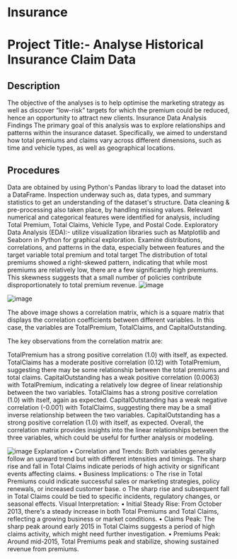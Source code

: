 # Insurance
# Project Title:- Analyse Historical Insurance Claim Data

## Description
The objective of the analyses is to help optimise the marketing strategy as well as discover
“low-risk” targets for which the premium could be reduced, hence an opportunity to attract new clients.
Insurance Data Analysis Findings
The primary goal of this analysis was to explore relationships and patterns within the insurance dataset. 
Specifically, we aimed to understand how total premiums and claims vary across different dimensions, 
such as time and vehicle types, as well as geographical locations.

## Procedures
Data are obtained by using Python's Pandas library to load the dataset into a DataFrame. Inspection underway such as, 
data types, and summary statistics to get an understanding of the dataset's structure. Data cleaning & pre-processing 
also taken place, by handling missing values. Relevant numerical and categorical features were identified for analysis, 
including Total Premium, Total Claims, Vehicle Type, and Postal Code.
Exploratory Data Analysis (EDA):- utilize visualization libraries such as Matplotlib and Seaborn in Python for graphical 
exploration. Examine distributions, correlations, and patterns in the data, especially between features and the target variable total premium and total target
The  distribution  of  total  premiums  showed  a  right-skewed  pattern, indicating that while most premiums are relatively low, there are a few significantly high premiums.
This skewness suggests that a small number of policies contribute disproportionately to total premium revenue.
![image](https://github.com/user-attachments/assets/4c344d1e-9cae-40c3-b2a8-e5b1091638c1)

![image](https://github.com/user-attachments/assets/b701efc1-7d3e-48a7-a570-18f79e03c89a)

The above image shows a correlation matrix, which is a square matrix that displays the correlation coefficients between different variables. In this case, the variables are TotalPremium, TotalClaims, and CapitalOutstanding.

The key observations from the correlation matrix are:

TotalPremium has a strong positive correlation (1.0) with itself, as expected.
TotalClaims has a moderate positive correlation (0.12) with TotalPremium, suggesting there may be some relationship between the total premiums and total claims.
CapitalOutstanding has a weak positive correlation (0.0063) with TotalPremium, indicating a relatively low degree of linear relationship between the two variables.
TotalClaims has a strong positive correlation (1.0) with itself, again as expected.
CapitalOutstanding has a weak negative correlation (-0.001) with TotalClaims, suggesting there may be a small inverse relationship between the two variables.
CapitalOutstanding has a strong positive correlation (1.0) with itself, as expected.
Overall, the correlation matrix provides insights into the linear relationships between the three variables, which could be useful for further analysis or modeling.

![image](https://github.com/user-attachments/assets/7f901e4e-41d0-4ded-8d63-a79da054a7c6)
Explanation
•	Correlation and Trends: Both variables generally follow an upward trend but with different intensities and timings. The sharp rise and fall in Total Claims indicate periods of high activity or significant events affecting claims.
•	Business Implications:
o	The rise in Total Premiums could indicate successful sales or marketing strategies, policy renewals, or increased customer base.
o	The sharp rise and subsequent fall in Total Claims could be tied to specific incidents, regulatory changes, or seasonal effects.
Visual Interpretation:
•	Initial Steady Rise: From October 2013, there's a steady increase in both Total Premiums and Total Claims, reflecting a growing business or market conditions.
•	Claims Peak: The sharp peak around early 2015 in Total Claims suggests a period of high claims activity, which might need further investigation.
•	Premiums Peak: Around mid-2015, Total Premiums peak and stabilize, showing sustained revenue from premiums.


